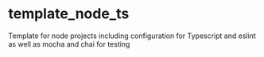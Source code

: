 # template_node_ts
Template for node projects including configuration for Typescript and eslint 
as well as mocha and chai for testing
